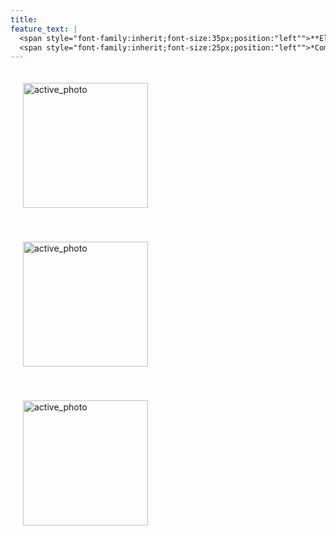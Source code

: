 ```yaml
---
title:  
feature_text: |
  <span style="font-family:inherit;font-size:35px;position:"left"">**Elizabeth WALTON**</span><br />
  <span style="font-family:inherit;font-size:25px;position:"left"">*Compagnie Ring ; Ring ; Dial *</span>
---
```


<p>
<a href="creation/2022/08/29/proj-grid/"><img src="../Grid_first_insta.jpg" alt="active_photo" style="width:200px;height:200px;margin:20px 20px"></a>

<a href="research/2022/05/03/dance-style-transitions/"><img src="../P3_alignment.png" alt="active_photo" style="width:200px;height:200px;margin:20px 20px"></a>

<a href="research/2021/04/16/reconciling/"><img src="../reconcile.png" alt="active_photo" style="width:200px;height:200px;margin:20px 20px"></a>

  </p>
